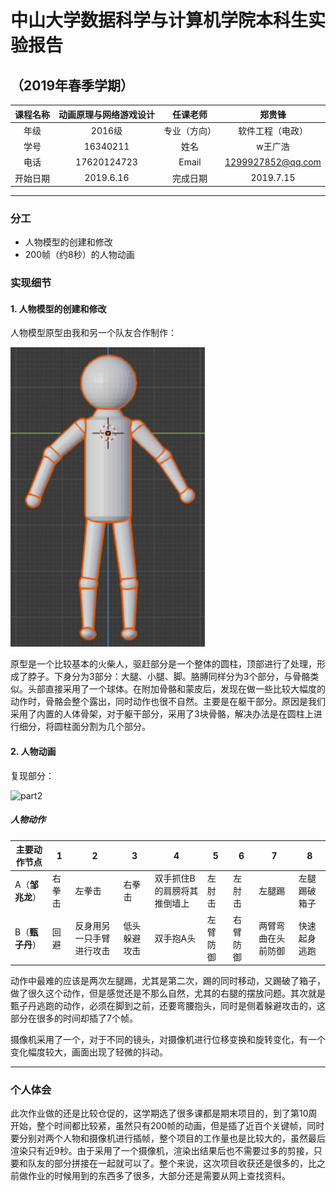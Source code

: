 # 中山大学数据科学与计算机学院本科生实验报告

## （2019年春季学期）

| 课程名称 | 动画原理与网络游戏设计 |   任课老师   |      郑贵锋       |
| :------: | :--------------------: | :----------: | :---------------: |
|   年级   |         2016级         | 专业（方向） | 软件工程（电政）  |
|   学号   |        16340211        |     姓名     |      w王广浩      |
|   电话   |      17620124723       |    Email     | 1299927852@qq.com |
| 开始日期 |       2019.6.16        |   完成日期   |     2019.7.15     |

------

### 分工

- 人物模型的创建和修改
- 200帧（约8秒）的人物动画

### 实现细节

#### 1. 人物模型的创建和修改

人物模型原型由我和另一个队友合作制作：

![1563181855143](assets/1563181855143.png) 



原型是一个比较基本的火柴人，驱赶部分是一个整体的圆柱，顶部进行了处理，形成了脖子。下身分为3部分：大腿、小腿、脚。胳膊同样分为3个部分，与骨骼类似。头部直接采用了一个球体。在附加骨骼和蒙皮后，发现在做一些比较大幅度的动作时，骨骼会整个露出，同时动作也很不自然。主要是在躯干部分。原因是我们采用了内置的人体骨架，对于躯干部分，采用了3块骨骼，解决办法是在圆柱上进行细分，将圆柱面分割为几个部分。

#### 2. 人物动画

复现部分：

![part2](assets/part2.gif)

##### 人物动作

| 主要动作节点    | 1      | 2                        | 3            | 4                           | 5        | 6        | 7                  | 8            |
| --------------- | ------ | ------------------------ | ------------ | --------------------------- | -------- | -------- | ------------------ | ------------ |
| A（**邹兆龙**） | 右拳击 | 左拳击                   | 右拳击       | 双手抓住B的肩膀将其推倒墙上 | 左肘击   | 左肘击   | 左腿踢             | 左腿踢破箱子 |
| B（**甄子丹**） | 回避   | 反身用另一只手臂进行攻击 | 低头躲避攻击 | 双手抱A头                   | 左臂防御 | 右臂防御 | 两臂弯曲在头前防御 | 快速起身逃跑 |

动作中最难的应该是两次左腿踢，尤其是第二次，踢的同时移动，又踢破了箱子，做了很久这个动作，但是感觉还是不那么自然，尤其的右腿的摆放问题。其次就是甄子丹逃跑的动作，必须在脚到之前，还要弯腰抱头，同时是侧着躲避攻击的，这部分在很多的时间却插了7个帧。

摄像机采用了一个，对于不同的镜头，对摄像机进行位移变换和旋转变化，有一个变化幅度较大，画面出现了轻微的抖动。





---

### 个人体会

此次作业做的还是比较仓促的，这学期选了很多课都是期末项目的，到了第10周开始，整个时间都比较紧，虽然只有200帧的动画，但是插了近百个关键帧，同时要分别对两个人物和摄像机进行插帧，整个项目的工作量也是比较大的，虽然最后渲染只有近9秒。由于采用了一个摄像机，渲染出结果后也不需要过多的剪接，只要和队友的部分拼接在一起就可以了。整个来说，这次项目收获还是很多的，比之前做作业的时候用到的东西多了很多，大部分还是需要从网上查找资料。



